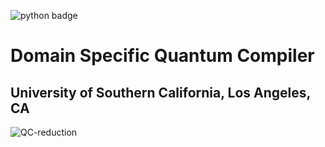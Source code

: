 ![python badge](https://img.shields.io/badge/python-3.4%2C%203.5%2C%203.6-brightgreen.svg)
# Domain Specific Quantum Compiler 
## University of Southern California, Los Angeles, CA 

![QC-reduction](https://github.com/sgulania/DSQC/blob/master/Qcircuit.gif)
